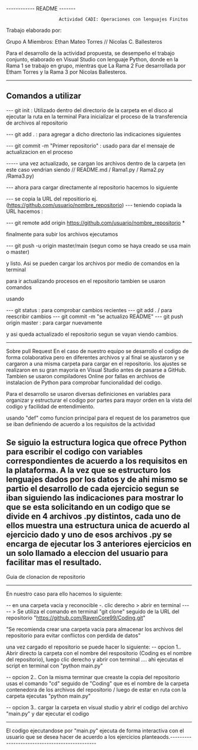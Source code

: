 ------------                            README                  -------                    

                        Actividad CADI: Operaciones con lenguajes Finitos


Trabajo elaborado por:

Grupo A
Miembros: Ethan Mateo Torres // Nicolas C. Ballesteros

Para el desarrollo de la actividad propuesta, se desempeño el trabajo conjunto, elaborado en Visual Studio con lenguaje Python, donde en la Rama 1 se trabajo en grupo, mientras que La Rama 2 Fue desarrollada por Etham Torres y la Rama 3 por Nicolas Ballesteros.

------
Comandos a utilizar
------
--- git init  : Utilizado dentro del directorio de la carpeta en el disco al ejecutar la ruta en la terminal Para inicializar el proceso de la transferencia de archivos al repositorio

--- git add .  : para agregar a dicho directorio las indicaciones siguientes

--- git commit -m "Primer repositorio"  : usado para dar el mensaje de actualizacion en el proceso

----- una vez actualizado, se cargan los archivos dentro de la carpeta (en este caso vendrian siendo // README.md / Rama1.py / Rama2.py /Rama3.py)

--- ahora para cargar directamente al repositorio hacemos lo siguiente

--- se copia la URL del repositiorio ej. (https://github.com/usuario/nombre_repositorio)
--- teniendo copiada la URL hacemos :

--- git remote add origin https://github.com/usuario/nombre_repositorio *

finalmente para subir los archivos ejecutamos

--- git push -u origin master/main    (segun como se haya creado se usa main o master)

y listo. Asi se pueden cargar los archivos por medio de comandos en la terminal

para ir actualizando procesos en el repositorio tambien se usaron comandos

usando

--- git status :  para comprobar cambios recientes
--- git add . / para reescribir cambios
--- git commit -m "se actualizo README"
--- git push origin master : para cargar nuevamente 

y asi queda actualizado el repositorio segun se vayan viendo cambios.


-----------------------------------------------

Sobre pull Request 
En el caso de nuestro equipo se desarrollo el codigo de forma colaborativa pero en diferentes archivos y al final se ajustaron y se cargaron a una misma carpeta para cargar en el repositorio. los ajustes se realizaron en su gran mayoria en Visual Studio antes de pasarse a GitHub. Tambien se usaron compiladores Online por fallas en archivos de instalacion de Python para comprobar funcionalidad del codigo. 

Para el desarrollo se usaron diversas definiciones en variables para organizar y estructurar el codigo por partes para mayor orden en la vista del codigo y facilidad de entendimiento. 

usando "def" como funcion principal para el request de los parametros que se iban definiendo de acuerdo a los requisitos de la actividad 

Se siguio la estructura logica que ofrece Python para escribir el codigo con variables correspondientes de acuerdo a los requisitos en la plataforma. A la vez que se estructuro los lenguajes dados por los datos y de ahi mismo se partio el desarrollo de cada ejercicio segun se iban siguiendo las indicaciones para mostrar lo que se esta solicitando en un codigo que se divide en 4 archivos .py distintos, cada uno de ellos muestra una estructura unica de acuerdo al ejercicio dado y uno de esos archivos .py se encarga de ejecutar los 3 anteriores ejercicios en un solo llamado a eleccion del usuario para facilitar mas el resultado. 
--------------------------- 

Guia de clonacion de repositorio 

----
En nuestro caso para ello hacemos lo siguiente:

-- en una carpeta vacia y reconocible -. clic derecho > abrir en terminal ---
-- > Se utiliza el comando en terminal "git clone" seguido de la URL del repositorio "https://github.com/RavenCore99/Coding.git"

"Se recomienda crear una carpeta vacia para almacenar los archivos del repositorio para evitar conflictos con perdida de datos"

una vez cargado el repositorio se puede hacer lo siguiente:
-- opcion 1.. Abrir directo la carpeta con el nombre del respositorio (Coding es el nombre del repositorio), luego clic derecho y abrir con terminal .... ahi ejecutas el script en terminal con "python main.py"

-- opcion 2.. Con la misma terminar que creaste la copia del repositorio usas el comando "cd" seguido de "Coding" que es el nombre de la carpeta contenedora de los archivos del repositorio / luego de estar en ruta con la carpeta ejecutas "python main.py"

-- opcion 3.. cargar la carpeta en visual studio y abrir el codigo del archivo "main.py" y dar ejecutar el codigo 

-------------------------------------------------------------------------------------------------

El codigo ejecutandose por "main.py" ejecuta de forma interactiva con el usuario que se desea hacer de acuerdo a los ejercicios planteaods.-----------------------------------------------